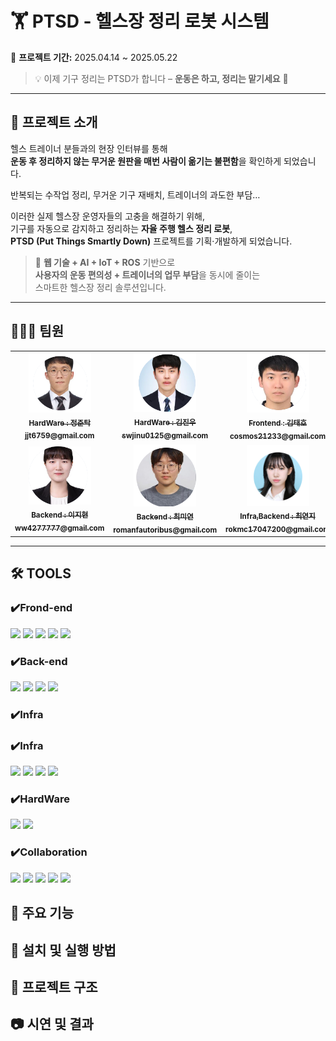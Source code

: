# 🏋️ PTSD - 헬스장 정리 로봇 시스템  
📅 **프로젝트 기간:** 2025.04.14 ~ 2025.05.22  

> 💡 이제 기구 정리는 PTSD가 합니다 – **운동은 하고, 정리는 맡기세요** 💪



---

## 🧾 프로젝트 소개

헬스 트레이너 분들과의 현장 인터뷰를 통해  
**운동 후 정리하지 않는 무거운 원판을 매번 사람이 옮기는 불편함**을 확인하게 되었습니다.

반복되는 수작업 정리, 무거운 기구 재배치, 트레이너의 과도한 부담…

이러한 실제 헬스장 운영자들의 고충을 해결하기 위해,  
기구를 자동으로 감지하고 정리하는 **자율 주행 헬스 정리 로봇**,  
**PTSD (Put Things Smartly Down)** 프로젝트를 기획·개발하게 되었습니다.

> 🚀 **웹 기술 + AI + IoT + ROS** 기반으로  
> **사용자의 운동 편의성 + 트레이너의 업무 부담**을 동시에 줄이는  
> 스마트한 헬스장 정리 솔루션입니다.

---

## 🧑‍🤝‍🧑 팀원

<table>
  <tbody>
    <tr>
      <td align="center">
        <a href="#"><img src="./image/jt.png" width="100px;" alt=""/><br />
        <sub><b>HardWare : 정준탁<br>jjt6759@gmail.com</b></sub></a><br />
      </td>
      <td align="center">
        <a href="#"><img src="./image/jw.png" width="100px;" alt=""/><br />
        <sub><b>HardWare : 김진우<br>swjinu0125@gmail.com</b></sub></a><br />
      </td>
      <td align="center">
        <a href="#"><img src="./image/th.png" width="100px;" alt=""/><br />
        <sub><b>Frontend : 김태호<br>cosmos21233@gmail.com</b></sub></a><br />
      </td>
      <td align="center">
        <a href="#"><img src="./image/jy.png" width="100px;" alt=""/><br />
        <sub><b>Frontend : 임정인<br>harperim127@gmail.com</b></sub></a><br />
      </td>
    </tr>
    <tr>
      <td align="center">
        <a href="#"><img src="./image/jh.png" width="100px;" alt=""/><br />
        <sub><b>Backend : 이지현<br>ww4277777@gmail.com</b></sub></a><br />
      </td>
      <td align="center">
        <a href="#"><img src="./image/my.png" width="100px;" alt=""/><br />
        <sub><b>Backend : 최미연<br>romanfautoribus@gmail.com</b></sub></a><br />
      </td>
      <td align="center">
        <a href="#"><img src="./image/yj.png" width="100px;" alt=""/><br />
        <sub><b>Infra,Backend : 최연지<br>rokmc17047200@gmail.com</b></sub></a><br />
      </td>
    </tr>
  </tbody>
</table>


---

## 🛠 TOOLS
### ✔️Frond-end
<img src="https://img.shields.io/badge/React-61DAFB?style=for-the-badge&logo=React&logoColor=white"/>  <img src="https://img.shields.io/badge/TypeScript-3178C6?style=for-the-badge&logo=TypeScript&logoColor=white"/>  <img src="https://img.shields.io/badge/PWA-5A0FC8?style=for-the-badge&logo=PWA&logoColor=white"/>  <img src="https://img.shields.io/badge/Node.js-339933?style=for-the-badge&logo=Node.js&logoColor=white"/>  <img src="https://img.shields.io/badge/JavaScript-F7DF1E?style=for-the-badge&logo=JavaScript&logoColor=black"/>


### ✔️Back-end
  <img src="https://img.shields.io/badge/Python-3776AB?style=for-the-badge&logo=Python&logoColor=white"/> <img src="https://img.shields.io/badge/FastAPI-009688?style=for-the-badge&logo=FastAPI&logoColor=white"/> <img src="https://img.shields.io/badge/PostgreSQL-4169E1?style=for-the-badge&logo=PostgreSQL&logoColor=white"/> <img src="https://img.shields.io/badge/VSCode-007ACC?style=for-the-badge&logo=visualstudiocode&logoColor=white"/> 


### ✔️Infra  
### ✔️Infra  
<img src="https://img.shields.io/badge/Docker-2496ED?style=for-the-badge&logo=Docker&logoColor=white"/>  <img src="https://img.shields.io/badge/Docker%20Compose-2496ED?style=for-the-badge&logo=Docker&logoColor=white"/>  <img src="https://img.shields.io/badge/Jenkins-D24939?style=for-the-badge&logo=Jenkins&logoColor=white"/>  <img src="https://img.shields.io/badge/Mosquitto-62C3DE?style=for-the-badge&logo=eclipse-mosquitto&logoColor=white"/>




### ✔️HardWare
<img src="https://img.shields.io/badge/ROS-22314E?style=for-the-badge&logo=ROS&logoColor=white"/>  <img src="https://img.shields.io/badge/Linux-FCC624?style=for-the-badge&logo=Linux&logoColor=black"/>



### ✔️Collaboration  
<img src="https://img.shields.io/badge/Jira-0052CC?style=for-the-badge&logo=Jira&logoColor=white"/>  <img src="https://img.shields.io/badge/GitLab-FC6D26?style=for-the-badge&logo=GitLab&logoColor=white"/>  <img src="https://img.shields.io/badge/Notion-000000?style=for-the-badge&logo=Notion&logoColor=white"/>  <img src="https://img.shields.io/badge/Mattermost-0058CC?style=for-the-badge&logo=Mattermost&logoColor=white"/>  <img src="https://img.shields.io/badge/Discord-5865F2?style=for-the-badge&logo=Discord&logoColor=white"/>






## 🚀 주요 기능 

## 🧪 설치 및 실행 방법

## 📂 프로젝트 구조

## 📷 시연 및 결과





